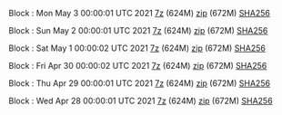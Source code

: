 Block : Mon May  3 00:00:01 UTC 2021 [7z](https://transfer.sh/3kGxE/bootstrap.dat.20210503.7z) (624M) [zip](https://transfer.sh/10mJVb/bootstrap.dat.20210503.zip) (672M) [SHA256](https://transfer.sh/HHrC7/sha256.txt)

Block : Sun May  2 00:00:01 UTC 2021 [7z](https://transfer.sh/47ldh/bootstrap.dat.20210502.7z) (624M) [zip](https://transfer.sh/13EzM5/bootstrap.dat.20210502.zip) (672M) [SHA256](https://transfer.sh/SyMEv/sha256.txt)

Block : Sat May  1 00:00:02 UTC 2021 [7z](https://transfer.sh/IHkEb/bootstrap.dat.20210501.7z) (624M) [zip](https://transfer.sh/apZPa/bootstrap.dat.20210501.zip) (672M) [SHA256](https://transfer.sh/TNr8V/sha256.txt)

Block : Fri Apr 30 00:00:02 UTC 2021 [7z](https://transfer.sh/RCpNy/bootstrap.dat.20210430.7z) (624M) [zip](https://transfer.sh/z5wQx/bootstrap.dat.20210430.zip) (672M) [SHA256](https://transfer.sh/6vusX/sha256.txt)

Block : Thu Apr 29 00:00:01 UTC 2021 [7z](https://transfer.sh/2CEh8/bootstrap.dat.20210429.7z) (624M) [zip](https://transfer.sh/1s4lc/bootstrap.dat.20210429.zip) (672M) [SHA256](https://transfer.sh/JDKih/sha256.txt)

Block : Wed Apr 28 00:00:01 UTC 2021 [7z](https://transfer.sh/HHGGs/bootstrap.dat.20210428.7z) (624M) [zip](https://transfer.sh/gb8Vs/bootstrap.dat.20210428.zip) (672M) [SHA256](https://transfer.sh/WyI6Q/sha256.txt)

